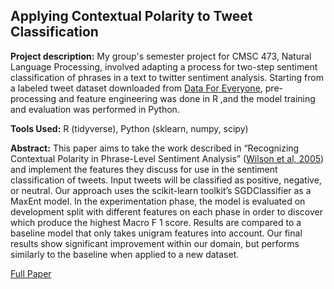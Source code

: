 ## Applying Contextual Polarity to Tweet Classification

**Project description:** My group's semester project for CMSC 473, Natural Language Processing, involved adapting a process for two-step sentiment classification of phrases in a text to twitter sentiment analysis. Starting from a labeled tweet dataset downloaded from [Data For Everyone](https://www.figure-eight.com/data-for-everyone/), pre-processing and feature engineering was done in R ,and the model training and evaluation was performed in Python.  
  
**Tools Used:** R (tidyverse), Python (sklearn, numpy, scipy)  
  
**Abstract:** This paper aims to take the work described in “Recognizing Contextual Polarity in Phrase-Level Sentiment Analysis” ([Wilson et al, 2005](https://www.aclweb.org/anthology/H05-1044.pdf)) and implement the features they discuss for use in the sentiment classification of tweets. Input tweets will be classified as positive, negative, or neutral. Our approach uses the scikit-learn toolkit’s SGDClassifier as a MaxEnt model. In the experimentation phase, the model is evaluated on development split with different features on each phase in order to discover which produce the highest Macro F 1 score. Results are compared to a baseline model that only takes unigram features into account. Our final results show significant improvement within our domain, but performs similarly to the baseline when applied to a new dataset.  
  
[Full Paper](../pdf/Drew_Miller_Smith_Umair_Final_Report.pdf)  
